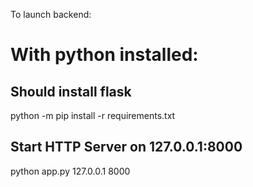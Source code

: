 To launch backend:

# With python installed:

  ## Should install flask
  python -m pip install -r requirements.txt
  
  ## Start HTTP Server on 127.0.0.1:8000
  python app.py 127.0.0.1 8000
